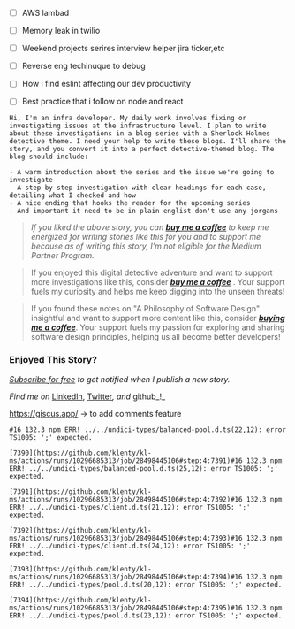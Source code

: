 
- [ ] AWS lambad
- [ ] Memory leak in twilio
- [ ] Weekend projects serires interview helper jira ticker,etc
- [ ] Reverse eng techinuque to debug
- [ ] How i find eslint affecting our dev productivity
- [ ] Best practice that i follow on node and react


```
Hi, I'm an infra developer. My daily work involves fixing or investigating issues at the infrastructure level. I plan to write about these investigations in a blog series with a Sherlock Holmes detective theme. I need your help to write these blogs. I'll share the story, and you convert it into a perfect detective-themed blog. The blog should include:

- A warm introduction about the series and the issue we're going to investigate
- A step-by-step investigation with clear headings for each case, detailing what I checked and how
- A nice ending that hooks the reader for the upcoming series
- And important it need to be in plain englist don't use any jorgans
```



> _If you liked the above story, you can_ [**_buy me a coffee_**](https://buymeacoffee.com/programmerraja) _to keep me energized for writing stories like this for you and to support me because as of writing this story, I’m not eligible for the Medium Partner Program._


> If you enjoyed this digital detective adventure and want to support more investigations like this, consider [**_buy me a coffee_**](https://buymeacoffee.com/programmerraja) . Your support fuels my curiosity and helps me keep digging into the unseen threats!


>If you found these notes on "A Philosophy of Software Design" insightful and want to support more content like this, consider [**_buying me a coffee_**](https://buymeacoffee.com/programmerraja). Your support fuels my passion for exploring and sharing software design principles, helping us all become better developers! 

### Enjoyed This Story?

_[Subscribe for free](https://medium.com/subscribe/@programmerraja) to get notified when I publish a new story._

_Find me on_ [LinkedIn](https://www.linkedin.com/in/programmerraja/), [Twitter](https://twitter.com/programmerraja)_, and_ github_!_

https://giscus.app/ -> to add comments feature








```
#16 132.3 npm ERR! ../../undici-types/balanced-pool.d.ts(22,12): error TS1005: ';' expected.

[7390](https://github.com/klenty/kl-ms/actions/runs/10296685313/job/28498445106#step:4:7391)#16 132.3 npm ERR! ../../undici-types/balanced-pool.d.ts(25,12): error TS1005: ';' expected.

[7391](https://github.com/klenty/kl-ms/actions/runs/10296685313/job/28498445106#step:4:7392)#16 132.3 npm ERR! ../../undici-types/client.d.ts(21,12): error TS1005: ';' expected.

[7392](https://github.com/klenty/kl-ms/actions/runs/10296685313/job/28498445106#step:4:7393)#16 132.3 npm ERR! ../../undici-types/client.d.ts(24,12): error TS1005: ';' expected.

[7393](https://github.com/klenty/kl-ms/actions/runs/10296685313/job/28498445106#step:4:7394)#16 132.3 npm ERR! ../../undici-types/pool.d.ts(20,12): error TS1005: ';' expected.

[7394](https://github.com/klenty/kl-ms/actions/runs/10296685313/job/28498445106#step:4:7395)#16 132.3 npm ERR! ../../undici-types/pool.d.ts(23,12): error TS1005: ';' expected.
```